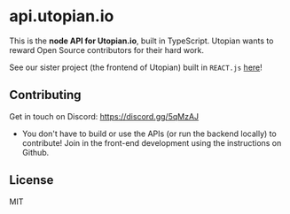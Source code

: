 # api.utopian.io
This is the **node API for Utopian.io**, built in TypeScript.
Utopian wants to reward Open Source contributors for their hard work.

See our sister project (the frontend of Utopian) built in `REACT.js` [here](https://github.com/utopian-io/utopian.io)!

## Contributing
Get in touch on Discord: https://discord.gg/5qMzAJ

* You don't have to build or use the APIs (or run the backend locally) to contribute! Join in the front-end development using the instructions on Github.

## License
MIT
